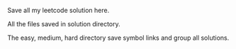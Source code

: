 Save all my leetcode solution here.

All the files saved in solution directory.

The easy, medium, hard directory save symbol links and group all solutions.
